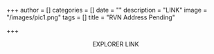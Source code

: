 +++
author = []
categories = []
date = ""
description = "LINK"
image = "/images/pic1.png"
tags = []
title = "RVN Address Pending"

+++
<center>

EXPLORER LINK

</center>